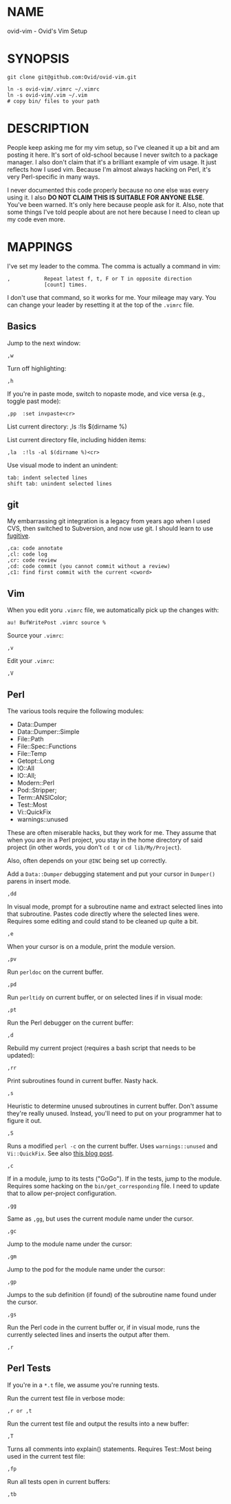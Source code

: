 # NAME

ovid-vim - Ovid's Vim Setup

# SYNOPSIS

    git clone git@github.com:Ovid/ovid-vim.git

    ln -s ovid-vim/.vimrc ~/.vimrc
    ln -s ovid-vim/.vim ~/.vim
    # copy bin/ files to your path

# DESCRIPTION

People keep asking me for my vim setup, so I've cleaned it up a bit and am
posting it here. It's sort of old-school because I never switch to a package
manager. I also don't claim that it's a brilliant example of vim usage. It
just reflects how I used vim. Because I'm almost always hacking on Perl, it's
very Perl-specific in many ways.

I never documented this code properly because no one else was every using it.
I also **DO NOT CLAIM THIS IS SUITABLE FOR ANYONE ELSE**. You've been warned.
It's only here because people ask for it. Also, note that some things I've
told people about are not here because I need to clean up my code even more.

# MAPPINGS

I've set my leader to the comma. The comma is actually a command in vim:

    ,			Repeat latest f, t, F or T in opposite direction
	    		[count] times.

I don't use that command, so it works for me. Your mileage may vary. You can
change your leader by resetting it at the top of the `.vimrc` file.

## Basics

Jump to the next window:

    ,w

Turn off highlighting:

    ,h

If you're in paste mode, switch to nopaste mode, and vice versa (e.g., toggle
past mode):

    ,pp  :set invpaste<cr>

List current directory:
    ,ls  :!ls $(dirname %)<cr>

List current directory file, including hidden items:

    ,la  :!ls -al $(dirname %)<cr>

Use visual mode to indent an unindent:

    tab: indent selected lines
    shift tab: unindent selected lines

## git

My embarrassing git integration is a legacy from years ago when I used CVS,
then switched to Subversion, and now use git. I should learn to use
[fugitive](https://github.com/tpope/vim-fugitive).

    ,ca: code annotate
    ,cl: code log
    ,cr: code review
    ,cd: code commit (you cannot commit without a review)
    ,c1: find first commit with the current <cword>

## Vim

When you edit yoru `.vimrc` file, we automatically pick up the changes with:

    au! BufWritePost .vimrc source %

Source your `.vimrc`:

    ,v

Edit your `.vimrc`:

    ,V

## Perl

The various tools require the following modules:

* Data::Dumper
* Data::Dumper::Simple
* File::Path
* File::Spec::Functions
* File::Temp
* Getopt::Long
* IO::All
* IO::All;
* Modern::Perl
* Pod::Stripper;
* Term::ANSIColor;
* Test::Most
* Vi::QuickFix
* warnings::unused

These are often miserable hacks, but they work for me. They assume that when
you are in a Perl project, you stay in the home directory of said project (in
other words, you don't `cd t` or `cd lib/My/Project`).

Also, often depends on your `@INC` being set up correctly.

Add a `Data::Dumper` debugging statement and put your cursor in `Dumper()`
parens in insert mode.

    ,dd 

In visual mode, prompt for a subroutine name and extract selected lines into
that subroutine. Pastes code directly where the selected lines were. Requires
some editing and could stand to be cleaned up quite a bit.

    ,e

When your cursor is on a module, print the module version.

    ,pv

Run `perldoc` on the current buffer.

    ,pd

Run `perltidy` on current buffer, or on selected lines if in visual mode:

    ,pt

Run the Perl debugger on the current buffer:

    ,d

Rebuild my current project (requires a bash script that needs to be updated):

    ,rr

Print subroutines found in current buffer. Nasty hack.

    ,s

Heuristic to determine unused subroutines in current buffer. Don't assume
they're really unused. Instead, you'll need to put on your programmer hat to
figure it out.

    ,S

Runs a modified `perl -c` on the current buffer. Uses `warnings::unused` and
`Vi::QuickFix`. See also [this blog
post](http://blogs.perl.org/users/ovid/2010/11/vims-quickfix-mode-and-perl.html).

    ,c

If in a module, jump to its tests ("GoGo"). If in the tests, jump to the
module. Requires some hacking on the `bin/get_corresponding` file. I need to
update that to allow per-project configuration.

    ,gg

Same as `,gg`, but uses the current module name under the cursor.

    ,gc

Jump to the module name under the cursor:

    ,gm

Jump to the pod for the module name under the cursor:

    ,gp

Jumps to the sub definition (if found) of the subroutine name found under the
cursor.

    ,gs

Run the Perl code in the current buffer or, if in visual mode, runs the
currently selected lines and inserts the output after them.

    ,r

## Perl Tests

If you're in a `*.t` file, we assume you're running tests.

Run the current test file in verbose mode:

    ,r or ,t

Run the current test file and output the results into a new buffer:

    ,T

Turns all comments into explain() statements. Requires Test::Most being used
in the current test file:

    ,fp

Run all tests open in current buffers:

    ,tb
